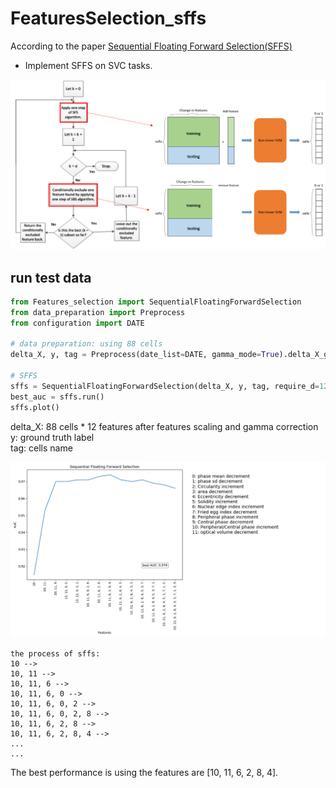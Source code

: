 # FeaturesSelection_sffs

According to the paper [Sequential Floating Forward Selection(SFFS)](https://www.sciencedirect.com/science/article/abs/pii/0167865594901279)
<br /> 
* Implement SFFS on SVC tasks.  

![](/demo_images/FSall.png)


## run test data
```python
from Features_selection import SequentialFloatingForwardSelection
from data_preparation import Preprocess
from configuration import DATE

# data preparation: using 88 cells
delta_X, y, tag = Preprocess(date_list=DATE, gamma_mode=True).delta_X_generator()

# SFFS
sffs = SequentialFloatingForwardSelection(delta_X, y, tag, require_d=12)
best_auc = sffs.run()
sffs.plot()
```

delta_X: 88 cells * 12 features after features scaling and gamma correction  
y: ground truth label  
tag: cells name  

![](/demo_images/sffs.png)

```
the process of sffs:
10 -->
10, 11 -->
10, 11, 6 -->
10, 11, 6, 0 -->
10, 11, 6, 0, 2 -->
10, 11, 6, 0, 2, 8 -->
10, 11, 6, 2, 8 -->
10, 11, 6, 2, 8, 4 -->
...
...
```
The best performance is using the features are \[10, 11, 6, 2, 8, 4].
